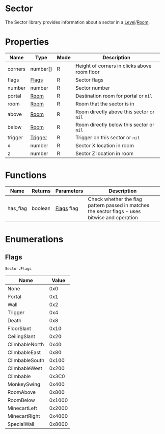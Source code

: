 # Sector

The Sector library provides information about a sector in a [Level](level.md)/[Room](room.md).

# Properties
| Name | Type | Mode | Description |
| ---- | ---- | ---- | ---- |
| corners | number[] | R | Height of corners in clicks above room floor |
| flags | [Flags](#flags)| R | Sector flags |
| number | number | R | Sector number |
| portal | [Room](room.md) | R | Destination room for portal or `nil` |
| room | [Room](room.md) | R | Room that the sector is in |
| above | [Room](room.md) | R | Room directly above this sector or `nil` |
| below | [Room](room.md) | R | Room directly below this sector or `nil` |
| trigger | [Trigger](trigger.md) | R | Trigger on this sector or `nil` |
| x | number | R | Sector X location in room |
| z | number | R | Sector Z location in room |

# Functions

| Name | Returns | Parameters | Description |
| ---- | ------- | ---------- | ----------- |
| has_flag | boolean | [Flags](#flags) flag | Check whether the flag pattern passed in matches the sector flags - uses bitwise and operation |

# Enumerations

## Flags

```Sector.Flags```

| Name | Value |
| ---- | ----- |
| None | 0x0 |
| Portal | 0x1 |
| Wall | 0x2 |
| Trigger | 0x4 |
| Death | 0x8 |
| FloorSlant | 0x10 |
| CeilingSlant | 0x20 |
| ClimbableNorth | 0x40 |
| ClimbableEast | 0x80 |
| ClimbableSouth | 0x100 |
| ClimbableWest | 0x200 |
| Climbable | 0x3C0 |
| MonkeySwing | 0x400 |
| RoomAbove | 0x800 |
| RoomBelow | 0x1000 |
| MinecartLeft |  0x2000 |
| MinecartRight | 0x4000 |
| SpecialWall | 0x8000 |